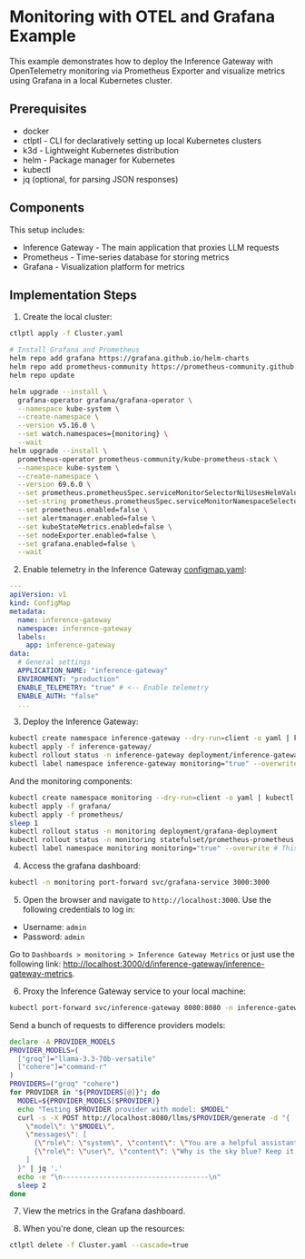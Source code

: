 # Monitoring with OTEL and Grafana Example

This example demonstrates how to deploy the Inference Gateway with OpenTelemetry monitoring via Prometheus Exporter and visualize metrics using Grafana in a local Kubernetes cluster.

## Prerequisites

- docker
- ctlptl - CLI for declaratively setting up local Kubernetes clusters
- k3d - Lightweight Kubernetes distribution
- helm - Package manager for Kubernetes
- kubectl
- jq (optional, for parsing JSON responses)

## Components

This setup includes:

- Inference Gateway - The main application that proxies LLM requests
- Prometheus - Time-series database for storing metrics
- Grafana - Visualization platform for metrics

## Implementation Steps

1. Create the local cluster:

```bash
ctlptl apply -f Cluster.yaml

# Install Grafana and Prometheus
helm repo add grafana https://grafana.github.io/helm-charts
helm repo add prometheus-community https://prometheus-community.github.io/helm-charts
helm repo update

helm upgrade --install \
  grafana-operator grafana/grafana-operator \
  --namespace kube-system \
  --create-namespace \
  --version v5.16.0 \
  --set watch.namespaces={monitoring} \
  --wait
helm upgrade --install \
  prometheus-operator prometheus-community/kube-prometheus-stack \
  --namespace kube-system \
  --create-namespace \
  --version 69.6.0 \
  --set prometheus.prometheusSpec.serviceMonitorSelectorNilUsesHelmValues=false \
  --set-string prometheus.prometheusSpec.serviceMonitorNamespaceSelector.matchLabels.monitoring=true \
  --set prometheus.enabled=false \
  --set alertmanager.enabled=false \
  --set kubeStateMetrics.enabled=false \
  --set nodeExporter.enabled=false \
  --set grafana.enabled=false \
  --wait
```

2. Enable telemetry in the Inference Gateway [configmap.yaml](inference-gateway/configmap.yaml):

```yaml
---
apiVersion: v1
kind: ConfigMap
metadata:
  name: inference-gateway
  namespace: inference-gateway
  labels:
    app: inference-gateway
data:
  # General settings
  APPLICATION_NAME: "inference-gateway"
  ENVIRONMENT: "production"
  ENABLE_TELEMETRY: "true" # <-- Enable telemetry
  ENABLE_AUTH: "false"
  ...
```

3. Deploy the Inference Gateway:

```bash
kubectl create namespace inference-gateway --dry-run=client -o yaml | kubectl apply --server-side -f -
kubectl apply -f inference-gateway/
kubectl rollout status -n inference-gateway deployment/inference-gateway
kubectl label namespace inference-gateway monitoring="true" --overwrite # This is important so that the Prometheus Operator can discover the service monitors
```

And the monitoring components:

```bash
kubectl create namespace monitoring --dry-run=client -o yaml | kubectl apply --server-side -f -
kubectl apply -f grafana/
kubectl apply -f prometheus/
sleep 1
kubectl rollout status -n monitoring deployment/grafana-deployment
kubectl rollout status -n monitoring statefulset/prometheus-prometheus
kubectl label namespace monitoring monitoring="true" --overwrite # This is important so that the Prometheus Operator can discover the service monitors
```

4. Access the grafana dashboard:

```bash
kubectl -n monitoring port-forward svc/grafana-service 3000:3000
```

5. Open the browser and navigate to `http://localhost:3000`. Use the following credentials to log in:

- Username: `admin`
- Password: `admin`

Go to `Dashboards > monitoring > Inference Gateway Metrics` or just use the following link: [http://localhost:3000/d/inference-gateway/inference-gateway-metrics](http://localhost:3000/d/inference-gateway/inference-gateway-metrics).

6. Proxy the Inference Gateway service to your local machine:

```bash
kubectl port-forward svc/inference-gateway 8080:8080 -n inference-gateway
```

Send a bunch of requests to difference providers models:

```bash
declare -A PROVIDER_MODELS
PROVIDER_MODELS=(
  ["groq"]="llama-3.3-70b-versatile"
  ["cohere"]="command-r"
)
PROVIDERS=("groq" "cohere")
for PROVIDER in "${PROVIDERS[@]}"; do
  MODEL=${PROVIDER_MODELS[$PROVIDER]}
  echo "Testing $PROVIDER provider with model: $MODEL"
  curl -s -X POST http://localhost:8080/llms/$PROVIDER/generate -d "{
    \"model\": \"$MODEL\",
    \"messages\": [
      {\"role\": \"system\", \"content\": \"You are a helpful assistant.\"},
      {\"role\": \"user\", \"content\": \"Why is the sky blue? Keep it short and concise.\"}
    ]
  }" | jq '.'
  echo -e "\n------------------------------------\n"
  sleep 2
done
```

7. View the metrics in the Grafana dashboard.

8. When you're done, clean up the resources:

```bash
ctlptl delete -f Cluster.yaml --cascade=true
```
